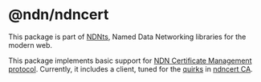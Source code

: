 # @ndn/ndncert

This package is part of [NDNts](https://yoursunny.com/p/NDNts/), Named Data Networking libraries for the modern web.

This package implements basic support for [NDN Certificate Management protocol](https://github.com/named-data/ndncert/wiki/NDNCERT-Protocol-0.2).
Currently, it includes a client, tuned for the [quirks](https://www.lists.cs.ucla.edu/pipermail/nfd-dev/2019-November/003918.html) in [ndncert CA](https://github.com/named-data/ndncert/tree/aae119aeb9b5387f2fd8f80c56ee8cbfe8c15988).
